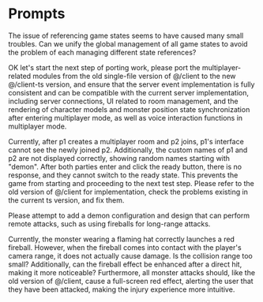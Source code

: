 # Prompts

The issue of referencing game states seems to have caused many small troubles. Can we unify the global management of all game states to avoid the problem of each managing different state references?

OK let's start the next step of porting work, please port the multiplayer-related modules from the old single-file version of @/client to the new @/client-ts version, and ensure that the server event implementation is fully consistent and can be compatible with the current server implementation, including server connections, UI related to room management, and the rendering of character models and monster position state synchronization after entering multiplayer mode, as well as voice interaction functions in multiplayer mode.

Currently, after p1 creates a multiplayer room and p2 joins, p1's interface cannot see the newly joined p2. Additionally, the custom names of p1 and p2 are not displayed correctly, showing random names starting with "demon". After both parties enter and click the ready button, there is no response, and they cannot switch to the ready state. This prevents the game from starting and proceeding to the next test step. Please refer to the old version of @/client for implementation, check the problems existing in the current ts version, and fix them.

Please attempt to add a demon configuration and design that can perform remote attacks, such as using fireballs for long-range attacks.

Currently, the monster wearing a flaming hat correctly launches a red fireball. However, when the fireball comes into contact with the player's camera range, it does not actually cause damage. Is the collision range too small? Additionally, can the fireball effect be enhanced after a direct hit, making it more noticeable? Furthermore, all monster attacks should, like the old version of @/client, cause a full-screen red effect, alerting the user that they have been attacked, making the injury experience more intuitive.
